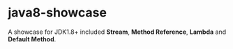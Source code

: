 # java8-showcase
A showcase for JDK1.8+ included **Stream**, **Method Reference**, **Lambda** and **Default Method**.
